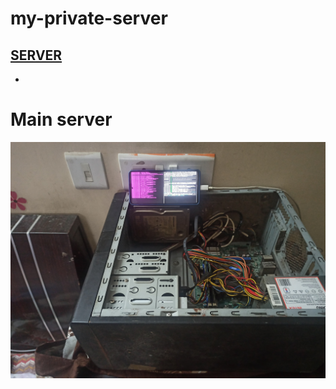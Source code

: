 
# my-private-server
[SERVER](https://breed-georgia-karl-brokers.trycloudflare.com/)
-
-
# Main server
![b](1.jpg)
